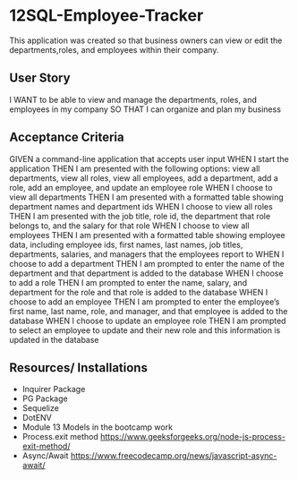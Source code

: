 # 12SQL-Employee-Tracker

 This application was created so that business owners can view or edit the departments,roles, and 
 employees within their company.
 

## User Story
I WANT to be able to view and manage the departments, roles, and employees in my company
SO THAT I can organize and plan my business

## Acceptance Criteria
GIVEN a command-line application that accepts user input
WHEN I start the application
THEN I am presented with the following options: view all departments, view all roles, view all employees, add a department, add a role, add an employee, and update an employee role
WHEN I choose to view all departments
THEN I am presented with a formatted table showing department names and department ids
WHEN I choose to view all roles
THEN I am presented with the job title, role id, the department that role belongs to, and the salary for that role
WHEN I choose to view all employees
THEN I am presented with a formatted table showing employee data, including employee ids, first names, last names, job titles, departments, salaries, and managers that the employees report to
WHEN I choose to add a department
THEN I am prompted to enter the name of the department and that department is added to the database
WHEN I choose to add a role
THEN I am prompted to enter the name, salary, and department for the role and that role is added to the database
WHEN I choose to add an employee
THEN I am prompted to enter the employee’s first name, last name, role, and manager, and that employee is added to the database
WHEN I choose to update an employee role
THEN I am prompted to select an employee to update and their new role and this information is updated in the database 





## Resources/ Installations

 -  Inquirer Package
 -  PG Package
 -  Sequelize
 -  DotENV
 - Module 13 Models in the bootcamp work
 -  Process.exit method https://www.geeksforgeeks.org/node-js-process-exit-method/
-  Async/Await https://www.freecodecamp.org/news/javascript-async-await/ 


